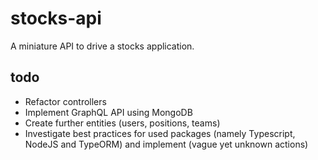 # stocks-api

A miniature API to drive a stocks application.

## todo
- Refactor controllers
- Implement GraphQL API using MongoDB
- Create further entities (users, positions, teams)
- Investigate best practices for used packages (namely Typescript, NodeJS and TypeORM) and implement (vague yet unknown actions)
